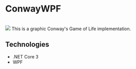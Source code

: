 # ConwayWPF

<br/>

<img src="https://ametgy.github.io/page/conway.png" />
This is a graphic Conway's Game of Life implementation.

## Technologies
* .NET Core 3
* WPF
